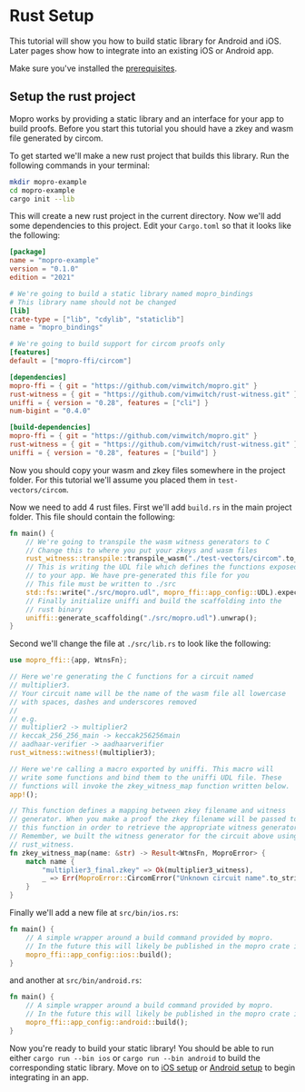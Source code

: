 # Rust Setup

This tutorial will show you how to build static library for Android and iOS. Later pages show how to integrate into an existing iOS or Android app.

Make sure you've installed the [prerequisites](/docs/prerequisites).

## Setup the rust project

Mopro works by providing a static library and an interface for your app to build proofs. Before you start this tutorial you should have a zkey and wasm file generated by circom.

To get started we'll make a new rust project that builds this library. Run the following commands in your terminal:

```sh
mkdir mopro-example
cd mopro-example
cargo init --lib
```

This will create a new rust project in the current directory. Now we'll add some dependencies to this project. Edit your `Cargo.toml` so that it looks like the following:

```toml
[package]
name = "mopro-example"
version = "0.1.0"
edition = "2021"

# We're going to build a static library named mopro_bindings
# This library name should not be changed
[lib]
crate-type = ["lib", "cdylib", "staticlib"]
name = "mopro_bindings"

# We're going to build support for circom proofs only
[features]
default = ["mopro-ffi/circom"]

[dependencies]
mopro-ffi = { git = "https://github.com/vimwitch/mopro.git" }
rust-witness = { git = "https://github.com/vimwitch/rust-witness.git" }
uniffi = { version = "0.28", features = ["cli"] }
num-bigint = "0.4.0"

[build-dependencies]
mopro-ffi = { git = "https://github.com/vimwitch/mopro.git" }
rust-witness = { git = "https://github.com/vimwitch/rust-witness.git" }
uniffi = { version = "0.28", features = ["build"] }
```

Now you should copy your wasm and zkey files somewhere in the project folder. For this tutorial we'll assume you placed them in `test-vectors/circom`.

Now we need to add 4 rust files. First we'll add `build.rs` in the main project folder. This file should contain the following:

```rust
fn main() {
    // We're going to transpile the wasm witness generators to C
    // Change this to where you put your zkeys and wasm files
    rust_witness::transpile::transpile_wasm("./test-vectors/circom".to_string());
    // This is writing the UDL file which defines the functions exposed 
    // to your app. We have pre-generated this file for you
    // This file must be written to ./src
    std::fs::write("./src/mopro.udl", mopro_ffi::app_config::UDL).expect("Failed to write UDL");
    // Finally initialize uniffi and build the scaffolding into the
    // rust binary
    uniffi::generate_scaffolding("./src/mopro.udl").unwrap();
}
```

Second we'll change the file at `./src/lib.rs` to look like the following:

```rust
use mopro_ffi::{app, WtnsFn};

// Here we're generating the C functions for a circuit named
// multiplier3.
// Your circuit name will be the name of the wasm file all lowercase
// with spaces, dashes and underscores removed
//
// e.g. 
// multiplier2 -> multiplier2
// keccak_256_256_main -> keccak256256main
// aadhaar-verifier -> aadhaarverifier
rust_witness::witness!(multiplier3);

// Here we're calling a macro exported by uniffi. This macro will
// write some functions and bind them to the uniffi UDL file. These
// functions will invoke the zkey_witness_map function written below.
app!();

// This function defines a mapping between zkey filename and witness
// generator. When you make a proof the zkey filename will be passed to
// this function in order to retrieve the appropriate witness generator.
// Remember, we built the witness generator for the circuit above using
// rust_witness.
fn zkey_witness_map(name: &str) -> Result<WtnsFn, MoproError> {
    match name {
        "multiplier3_final.zkey" => Ok(multiplier3_witness),
        _ => Err(MoproError::CircomError("Unknown circuit name".to_string())),
    }
}
```

Finally we'll add a new file at `src/bin/ios.rs`:

```rust
fn main() {
    // A simple wrapper around a build command provided by mopro.
    // In the future this will likely be published in the mopro crate itself.
    mopro_ffi::app_config::ios::build();
}
```

and another at `src/bin/android.rs`:

```rust
fn main() {
    // A simple wrapper around a build command provided by mopro.
    // In the future this will likely be published in the mopro crate itself.
    mopro_ffi::app_config::android::build();
}
```

Now you're ready to build your static library! You should be able to run either `cargo run --bin ios` or `cargo run --bin android` to build the corresponding static library. Move on to [iOS setup](docs/getting-started/ios-setup) or [Android setup](docs/getting-started/android-setup) to begin integrating in an app.

